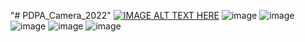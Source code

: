 "# PDPA_Camera_2022" 
[![IMAGE ALT TEXT HERE](https://www.youtube.com/watch?v=qenB7elZav0&t=270s/0.jpg)](https://www.youtube.com/watch?v=qenB7elZav0&t=270s)
![image](https://user-images.githubusercontent.com/93083467/207726916-9719253d-56a0-40fd-b7d3-763a8c9260c3.png)
![image](https://user-images.githubusercontent.com/93083467/207726970-51c2a8ef-5607-4f62-a42b-c9c5692cb44c.png)
![image](https://user-images.githubusercontent.com/93083467/207726993-5fc46150-3a33-44ea-8cbf-bf5e655f00ab.png)
![image](https://user-images.githubusercontent.com/93083467/207727023-2203d3e9-b3bd-48db-8e0c-7ea4fb53a862.png)
![image](https://user-images.githubusercontent.com/93083467/207727083-2ed99339-d1a3-4594-be03-4e92b5970a8b.png)
